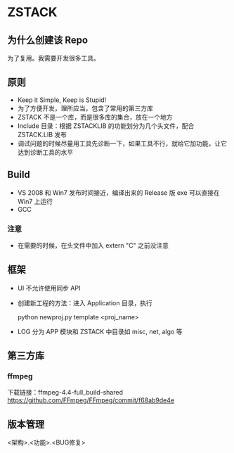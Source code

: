 # ZSTACK

## 为什么创建该 Repo

为了复用。我需要开发很多工具。
## 原则

* Keep it Simple, Keep is Stupid!
* 为了方便开发，理所应当，包含了常用的第三方库
* ZSTACK 不是一个库，而是很多库的集合，放在一个地方
* Include 目录：根据 ZSTACKLIB 的功能划分为几个头文件，配合 ZSTACK.LIB 发布
* 调试问题的时候尽量用工具先诊断一下，如果工具不行，就给它加功能，让它达到诊断工具的水平

## Build

* VS 2008 和 Win7 发布时间接近，编译出来的 Release 版 exe 可以直接在 Win7 上运行
* GCC

### 注意

* 在需要的时候，在头文件中加入 extern "C" 之前没注意

## 框架

* UI 不允许使用同步 API
* 创建新工程的方法：进入 Application 目录，执行

  python newproj.py template <proj_name>

* LOG 分为 APP 模块和 ZSTACK 中目录如 misc, net, algo 等

## 第三方库

### ffmpeg

下载链接：ffmpeg-4.4-full_build-shared
https://github.com/FFmpeg/FFmpeg/commit/f68ab9de4e

## 版本管理

  <架构>.<功能>.<BUG修复>
